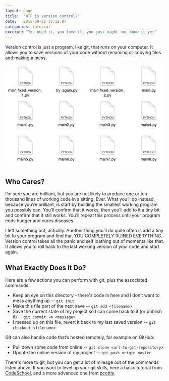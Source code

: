 ```yaml
---
layout: page
title:  "WTF is version control?"
date:   2015-09-22 15:12:07
categories: tutorial
excerpt: "You need it, you love it, you just might not know it yet"
---
```


Version control is just a program, like git, that runs on your computer. It allows you to save versions of your code without renaming or copying files and making a mess.

<div class="text-center">
<img src="/assets/files_that_need_version_control.png" title="Don't do this">
</div>

## Who Cares?

I’m sure you are brilliant, but you are not likely to produce one or ten thousand lines of working code in a sitting. Ever. What you’ll do instead, because you’re brilliant, is start by building the smallest working program you possibly can. You’ll confirm that it works, then you’ll add to it a tiny bit and confirm that it still works. You’ll repeat this process until your program ends hunger and cures diseases.

I left something out, actually. Another thing you’ll do quite often is add a tiny bit to your program and find that YOU COMPLETELY RUINED EVERYTHING. Version control takes all the panic and self loathing out of moments like that. It allows you to roll back to the last working version of your code and start again.

## What Exactly Does it Do?

Here are a few actions you can perform with git, plus the associated commands:

- Keep an eye on this directory - there's code in here and I don’t want to mess anything up -- `git init`
- Make this file part of the next save -- `git add <filename>`
- Save the current state of my project so I can come back to it (or publish it) -- `git commit -m <message>`
- I messed up on this file; revert it back to my last saved version -- `git checkout <filename>`

Git can also handle code that’s hosted remotely, for example on GitHub:

- Pull down some code from online -- `git clone <url-to-git-repository>`
- Update the online version of my project -- `git push origin master`

There's more to git, but you can get a lot of mileage out of the commands listed above. If you want to level up your git skills, here a basic tutorial from [CodeSchool](https://try.github.io/levels/1/challenges/1), and a more advanced one from [pcottle](http://pcottle.github.io/learnGitBranching/).
